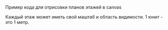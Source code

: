 Пример кода для отрисовки планов этажей в canvas

Каждый этаж может иметь свой маштаб и область видимости. 1 юнит - это 1 метр.
